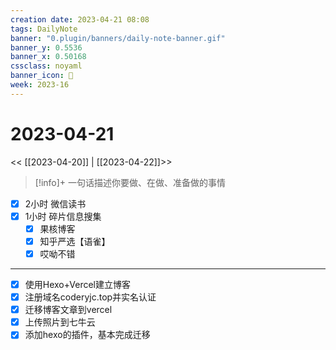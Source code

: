 ```yaml
---
creation date: 2023-04-21 08:08
tags: DailyNote
banner: "0.plugin/banners/daily-note-banner.gif"
banner_y: 0.5536
banner_x: 0.50168
cssclass: noyaml
banner_icon: 💌
week: 2023-16
---
```


# 2023-04-21

<< [[2023-04-20]] | [[2023-04-22]]>>


> [!info]+ 一句话描述你要做、在做、准备做的事情
> 


- [x] 2小时 微信读书
- [x] 1小时 碎片信息搜集
	- [x] 果核博客
	- [x] 知乎严选【语雀】
	- [x] 哎呦不错

---

- [x] 使用Hexo+Vercel建立博客
- [x] 注册域名coderyjc.top并实名认证
- [x] 迁移博客文章到vercel
- [x] 上传照片到七牛云
- [x] 添加hexo的插件，基本完成迁移

